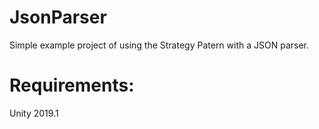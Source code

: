 # JsonParser

Simple example project of using the Strategy Patern with a JSON parser.

# Requirements:
Unity 2019.1
